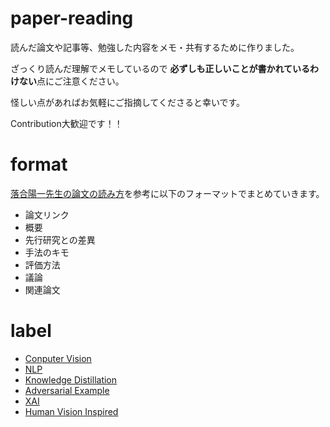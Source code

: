 # paper-reading

読んだ論文や記事等、勉強した内容をメモ・共有するために作りました。


ざっくり読んだ理解でメモしているので
**必ずしも正しいことが書かれているわけない**点にご注意ください。

怪しい点があればお気軽にご指摘してくださると幸いです。

Contribution大歓迎です！！



# format

[落合陽一先生の論文の読み方](https://www.slideshare.net/Ochyai/1-ftma15/)を参考に以下のフォーマットでまとめていきます。

- 論文リンク
- 概要
- 先行研究との差異
- 手法のキモ
- 評価方法
- 議論
- 関連論文

# label

- [Conputer Vision](https://github.com/Sosuke115/paper-reading/issues?q=is%3Aissue+is%3Aopen+label%3A%22Computer+Vision%22)
- [NLP](https://github.com/Sosuke115/paper-reading/labels/NLP)
- [Knowledge Distillation](https://github.com/Sosuke115/paper-reading/issues?q=is%3Aissue+is%3Aopen+label%3A%22Knowledge+Distillation%22)
- [Adversarial Example](https://github.com/Sosuke115/paper-reading/labels/Adversarial%20Example)
- [XAI](https://github.com/Sosuke115/paper-reading/issues?q=is%3Aissue+is%3Aopen+label%3AXAI)
- [Human Vision Inspired](https://github.com/Sosuke115/paper-reading/issues?q=is%3Aissue+is%3Aopen+label%3A%22Human+Vision+Inspired%22)
